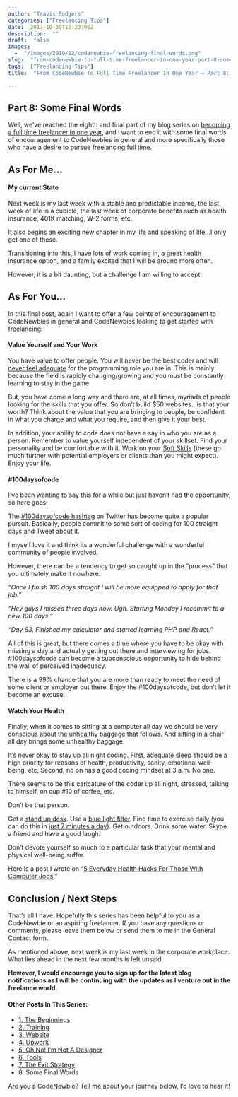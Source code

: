 ```yaml
---
author: "Travis Rodgers"
categories: ["Freelancing Tips"]
date:  2017-10-30T10:23:06Z
description:  ""
draft:  false
images: 
  -  "/images/2019/12/codenewbie-freelancing-final-words.png"
slug:  "from-codenewbie-to-full-time-freelancer-in-one-year-part-8-some-final-words"
tags:  ["Freelancing Tips"]
title:  "From CodeNewbie To Full Time Freelancer In One Year – Part 8: Some Final Words"

---
```



<h2>Part 8: Some Final Words</h2>
<p>Well, we&#8217;ve reached the eighth and final part of my blog series on <a href="/from-codenewbie-to-full-time-freelancer-part-1-the-beginnings">becoming a full time freelancer in one year</a>, and I want to end it with some final words of encouragement to CodeNewbies in general and more specifically those who have a desire to pursue freelancing full time.</p>
<h2>As For Me&#8230;</h2>
<h4>My current State</h4>
<p>Next week is my last week with a stable and predictable income, the last week of life in a cubicle, the last week of corporate benefits such as health insurance, 401K matching, W-2 forms, etc.</p>
<p>It also begins an exciting new chapter in my life and speaking of life&#8230;I only get one of these.</p>
<p>Transitioning into this, I have lots of work coming in, a great health insurance option, and a family excited that I will be around more often.</p>
<p>However, it is a bit daunting, but a challenge I am willing to accept.</p>
<h2>As For You&#8230;</h2>
<p>In this final post, again I want to offer a few points of encouragement to CodeNewbies in general and CodeNewbies looking to get started with freelancing:</p>
<h4>Value Yourself and Your Work</h4>
<p>You have value to offer people. You will never be the best coder and will <a href="/codenewbie-when-are-you-finally-ready">never feel adequate</a> for the programming role you are in. This is mainly because the field is rapidly changing/growing and you must be constantly learning to stay in the game.</p>
<p>But, you have come a long way and there are, at all times, myriads of people looking for the skills that you offer. So don&#8217;t build $50 websites&#8230;is that your worth? Think about the value that you are bringing to people, be confident in what you charge and what you require, and then give it your best.</p>
<p>In addition, your ability to code does not have a say in who you are as a person. Remember to value yourself independent of your skillset. Find your personality and be comfortable with it. Work on your <a href="http://amzn.to/2zZEK4L" target="_blank" rel="noopener">Soft Skills</a> (these go much further with potential employers or clients than you might expect). Enjoy your life.</p>
<h4>#100daysofcode</h4>
<p>I&#8217;ve been wanting to say this for a while but just haven&#8217;t had the opportunity, so here goes:</p>
<p>The <a href="https://twitter.com/hashtag/100daysofcode?lang=en" target="_blank" rel="noopener">#100daysofcode hashtag</a> on Twitter has become quite a popular pursuit. Basically, people commit to some sort of coding for 100 straight days and Tweet about it.</p>
<p>I myself love it and think its a wonderful challenge with a wonderful community of people involved.</p>
<p>However, there can be a tendency to get so caught up in the &#8220;process&#8221; that you ultimately make it nowhere.</p>
<p><em>&#8220;Once I finish 100 days straight I will be more equipped to apply for that job.&#8221;</em></p>
<p><em>&#8220;Hey guys I missed three days now. Ugh. Starting Monday I recommit to a new 100 days.&#8221;</em></p>
<p><em>&#8220;Day 63. Finished my calculator and started learning PHP and React.&#8221;</em></p>
<p>All of this is great, but there comes a time where you have to be okay with missing a day and actually getting out there and interviewing for jobs. #100daysofcode can become a subconscious opportunity to hide behind the wall of perceived inadequacy.</p>
<p>There is a 99% chance that you are more than ready to meet the need of some client or employer out there. Enjoy the #100daysofcode, but don&#8217;t let it become an excuse.</p>
<h4>Watch Your Health</h4>
<p>Finally, when it comes to sitting at a computer all day we should be very conscious about the unhealthy baggage that follows. And sitting in a chair all day brings some unhealthy baggage.</p>
<p>It&#8217;s never okay to stay up all night coding. First, adequate sleep should be a high priority for reasons of health, productivity, sanity, emotional well-being, etc. Second, no on has a good coding mindset at 3 a.m. No one.</p>
<p>There seems to be this caricature of the coder up all night, stressed, talking to himself, on cup #10 of coffee, etc.</p>
<p>Don&#8217;t be that person.</p>
<p>Get a <a href="http://amzn.to/2ifsUeB" target="_blank" rel="noopener">stand up desk</a>. Use a <a href="https://justgetflux.com/" target="_blank" rel="noopener">blue light filter</a>. Find time to exercise daily (you can do this in <a href="https://well.blogs.nytimes.com/2013/05/09/the-scientific-7-minute-workout/" target="_blank" rel="noopener">just 7 minutes a day</a>). Get outdoors. Drink some water. Skype a friend and have a good laugh.</p>
<p>Don&#8217;t devote yourself so much to a particular task that your mental and physical well-being suffer.</p>
<p>Here is a post I wrote on &#8220;<a href="/5-everyday-health-hacks-for-those-with-computer-jobs">5 Everyday Health Hacks For Those With Computer Jobs.</a>&#8221;</p>
<h2>Conclusion / Next Steps</h2>
<p>That&#8217;s all I have. Hopefully this series has been helpful to you as a CodeNewbie or an aspiring freelancer. If you have any questions or comments, please leave them below or send them to me in the General Contact form.</p>
<p>As mentioned above, next week is my last week in the corporate workplace. What lies ahead in the next few months is left unsaid.</p>
<p><strong>However, I would encourage you to sign up for the latest blog notifications as I will be continuing with the updates as I venture out in the freelance world.</strong></p>
<h4>Other Posts In This Series:</h4>
<ul>
<li><a href="/from-codenewbie-to-full-time-freelancer-part-1-the-beginnings"> 1. The Beginnings<br />
</a></li>
<li><a href="/from-codenewbie-to-full-time-freelancer-in-one-year-part-2-training"> 2. Training<br />
</a></li>
<li><a href="/from-codenewbie-to-full-time-freelancer-in-one-year-part-3-website"> 3. Website<br />
</a></li>
<li><a href="/from-codenewbie-to-full-time-freelancer-in-one-year-part-4-upwork"> 4. Upwork<br />
</a></li>
<li><a href="/from-codenewbie-to-full-time-freelancer-in-one-year-part-5-not-a-designer"> 5. Oh No! I&#8217;m Not A Designer<br />
</a></li>
<li><a href="/from-codenewbie-to-full-time-freelancer-in-one-year-part-6-tools"> 6. Tools<br />
</a></li>
<li><a href="/from-codenewbie-to-full-time-freelancer-in-one-year-part-7-the-exit-strategy"> 7. The Exit Strategy<br />
</a></li>
<li>8. Some Final Words</li>
</ul>
<p>Are you a CodeNewbie? Tell me about your journey below, I&#8217;d love to hear it!</p>



